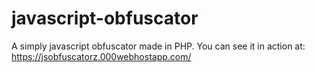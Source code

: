 # javascript-obfuscator
A simply javascript obfuscator made in PHP.
You can see it in action at:
https://jsobfuscatorz.000webhostapp.com/
